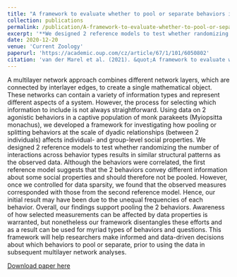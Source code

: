 ```yaml
---
title: "A framework to evaluate whether to pool or separate behaviors in a multilayer network"
collection: publications
permalink: /publication/A-framework-to-evaluate-whether-to-pool-or-separate-behaviors-in-a-multilayer-network
excerpt: '**We designed 2 reference models to test whether randomizing the number of interactions across behavior types results in similar structural patterns as the observed data.**'
date: 2020-12-20
venue: 'Current Zoology'
paperurl: 'https://academic.oup.com/cz/article/67/1/101/6050802'
citation: 'van der Marel et al. (2021). &quot;A framework to evaluate whether to pool or separate behaviors in a multilayer network.&quot; <i>Current Zoology</i>. 67(1).'
---
```

A multilayer network approach combines different network layers, which are connected by interlayer edges, to create a single mathematical object. These networks can contain a variety of information types and represent different aspects of a system. However, the process for selecting which information to include is not always straightforward. Using data on 2 agonistic behaviors in a captive population of monk parakeets (Myiopsitta monachus), we developed a framework for investigating how pooling or splitting behaviors at the scale of dyadic relationships (between 2 individuals) affects individual- and group-level social properties. We designed 2 reference models to test whether randomizing the number of interactions across behavior types results in similar structural patterns as the observed data. Although the behaviors were correlated, the first reference model suggests that the 2 behaviors convey different information about some social properties and should therefore not be pooled. However, once we controlled for data sparsity, we found that the observed measures corresponded with those from the second reference model. Hence, our initial result may have been due to the unequal frequencies of each behavior. Overall, our findings support pooling the 2 behaviors. Awareness of how selected measurements can be affected by data properties is warranted, but nonetheless our framework disentangles these efforts and as a result can be used for myriad types of behaviors and questions. This framework will help researchers make informed and data-driven decisions about which behaviors to pool or separate, prior to using the data in subsequent multilayer network analyses.

[Download paper here](http://claireloconnell.github.io/files/vanderMareletal.2021.pdf)
